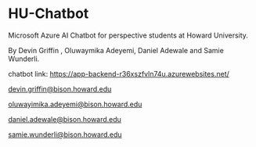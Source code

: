 # HU-Chatbot
Microsoft Azure AI Chatbot for perspective students at Howard University.

By Devin Griffin , Oluwaymika Adeyemi, Daniel Adewale and Samie Wunderli.

chatbot link: https://app-backend-r36xszfvln74u.azurewebsites.net/


devin.griffin@bison.howard.edu

oluwayimika.adeyemi@bison.howard.edu

daniel.adewale@bison.howard.edu

samie.wunderli@bison.howard.edu

